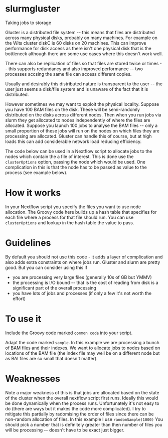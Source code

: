 # slurmgluster
Taking jobs to storage 

Gluster is a distributed file system -- this means that files are distributed across many physical disks, probably on many machines. For example on the Wits
cluster diskC is 60 disks on 20 machines. This can improve performance for disk access as there isn't one physical disk that is the bottleneck although there 
are some use cases where this doesn't work well.

There can also be replication of files so that files are stored twice or times -- this supports redundancy and also improved performance -- two processes accsing the same file can access different copies.

Usually and desirably this distributed nature is transparent to the user -- the user just seems a disk/file system and is unaware of the fact that it is distributed.

However sometimes we may want to exploit the physical locality. Suppose you have 100 BAM files on the disk. These will be semi-randomly distributed on the disks across different nodes. Then when you run jobs via slurm they get allocated to nodes independently of where the files are allocated. Suppose you launch 100 jobs to analyse the BAM files -- only a small proportion of these jobs will run on the nodes on which files they are processing are allocated. Gluster can handle this of course, but at high loads this can add considerable network load reducing efficiency. 

The code below can be used in a Nextflow script to allocate jobs to the nodes which contain the a file of interest. This is done use the `clusterOptions` option, passing the node which would be used. One complication in this is that the node has to be passed as value to the process (see example below).


# How it works

In your Nextflow script you specify the files you want to use node allocation. The Groovy code here builds up a hash table that specifies for each file where a process for that file should run.  You can use `clusterOptions` and lookup in the hash table the value to pass.


# Guidelines

By default you should not use this code - it adds a layer of complication and also adds extra constraints on where jobs run. Gluster and slurm are pretty good. But you can consider using this if

* you are processing very large files (generally 10s of GB but YMMV)
* the processing is I/O bound -- that is the cost of reading from disk is a significant part of the overall processing
* you have lots of jobs and processes (if only a few it's not worth the effort)

# To use it

Include the Groovy code marked `common code` into your script. 

Adapt the code marked `sample`. In this example we are processing a bunch of BAM files and their indexes. We want to allocate jobs to nodes based on locations of the BAM file (the index file may well be on a different node but as BAI files are so small that doesn't matter).



# Weaknesses

Note a major weakness of this is that jobs are allocated based on the state of the cluster when the overall nextflow script first runs. Ideally this would be done dynamically when the process runs. Unfortunately it's not easy to do (there are ways but it makes the code more complicated). I try to mitigate this partially by radomising the order of files since there can be non-random allocation of files. In this example I use `randomSample(1000)` You should pick a number that is definitely greater than then number of files you will be processing -- doesn't have to be exact just bigger.


